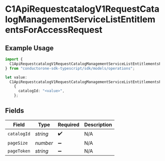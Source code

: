 # C1ApiRequestcatalogV1RequestCatalogManagementServiceListEntitlementsForAccessRequest

## Example Usage

```typescript
import {
  C1ApiRequestcatalogV1RequestCatalogManagementServiceListEntitlementsForAccessRequest,
} from "conductorone-sdk-typescript/sdk/models/operations";

let value:
  C1ApiRequestcatalogV1RequestCatalogManagementServiceListEntitlementsForAccessRequest =
    {
      catalogId: "<value>",
    };
```

## Fields

| Field              | Type               | Required           | Description        |
| ------------------ | ------------------ | ------------------ | ------------------ |
| `catalogId`        | *string*           | :heavy_check_mark: | N/A                |
| `pageSize`         | *number*           | :heavy_minus_sign: | N/A                |
| `pageToken`        | *string*           | :heavy_minus_sign: | N/A                |
